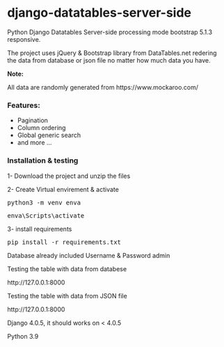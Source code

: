 # <h1>django-datatables-server-side</h1>
<p>Python Django Datatables Server-side processing mode bootstrap 5.1.3 responsive.</p>
<p>The project uses jQuery & Bootstrap library from DataTables.net redering the data from database or json file no matter how much data you have.</p>


<strong>Note:</strong>
  <p>All data are randomly generated from https://www.mockaroo.com/</p>
  

<h3>Features:</h3>
<ul>
<li>Pagination</li>
<li>Column ordering</li>
<li>Global generic search</li>

<li>and more ...</li>
</ul>

<h3>Installation & testing</h3>
<p>1- Download the project and unzip the files</p>
<p>2- Create Virtual envirement & activate</p>
  <pre>python3 -m venv enva</pre>
  <pre>enva\Scripts\activate</pre>
<p>3- install requirements</p>
  <pre>pip install -r requirements.txt</pre>
 
 <p>Database already included Username & Password admin</p>
 <p>Testing the table with data from databese </p>
    http://127.0.0.1:8000
  <p>Testing the table with data from JSON file </p>
    http://127.0.0.1:8000

<p>Django 4.0.5, it should works on < 4.0.5 </p>
<p>Python 3.9</p>
